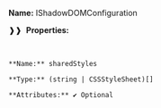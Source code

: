 **Name:** IShadowDOMConfiguration

❱❱&nbsp;&nbsp;**Properties:**

&nbsp;&nbsp;&nbsp;&nbsp;&nbsp;
```
**Name:** sharedStyles

**Type:** (string | CSSStyleSheet)[]

**Attributes:** ✔ Optional

```

